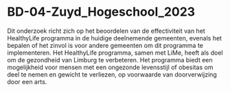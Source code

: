 # BD-04-Zuyd_Hogeschool_2023

Dit onderzoek richt zich op het beoordelen van de effectiviteit van het HealthyLife programma in de huidige deelnemende gemeenten, evenals het bepalen of het zinvol is voor andere gemeenten om dit programma te implementeren. Het HealthyLife programma, samen met LiMe, heeft als doel om de gezondheid van Limburg te verbeteren. Het programma biedt een mogelijkheid voor mensen met een ongezonde levensstijl of obesitas om deel te nemen en gewicht te verliezen, op voorwaarde van doorverwijzing door een arts.